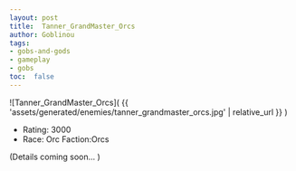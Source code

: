 ```yaml
---
layout: post
title:  Tanner_GrandMaster_Orcs
author: Goblinou
tags:
- gobs-and-gods
- gameplay
- gobs
toc:  false
---
```


![Tanner_GrandMaster_Orcs]( {{ 'assets/generated/enemies/tanner_grandmaster_orcs.jpg' | relative_url }} )
- Rating: 3000
- Race: Orc  Faction:Orcs

(Details coming soon... )